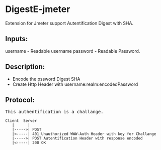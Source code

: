 DigestE-jmeter
==============

Extension for Jmeter support Autentification Digest with SHA.

Inputs:
-------
username - Readable username
password - Readable Password.

Description:
------------
- Encode the pssword Digest SHA
- Create Http Header with username:realm:encodedPassword
 

Protocol:
---------
<pre>This authentification is a challange.</pre>
```
Client  Server
   |      |
   |----->| POST
   |<-----| 401 Unauthorized WWW-Auth Header with key for Challange
   |----->| POST Autentification Header with response encoded
   |<-----| 200 OK
```
